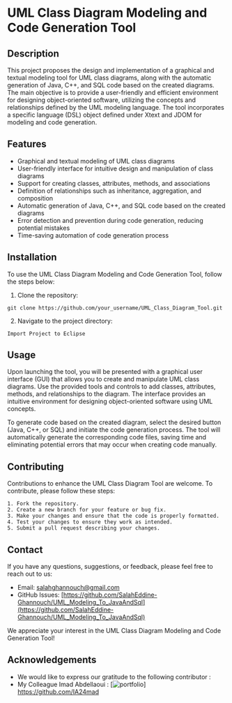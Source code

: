 # UML Class Diagram Modeling and Code Generation Tool

## Description

This project proposes the design and implementation of a graphical and textual modeling tool for UML class diagrams, along with the automatic generation of Java, C++, and SQL code based on the created diagrams. The main objective is to provide a user-friendly and efficient environment for designing object-oriented software, utilizing the concepts and relationships defined by the UML modeling language. The tool incorporates a specific language (DSL) object defined under Xtext and JDOM for modeling and code generation.

## Features

- Graphical and textual modeling of UML class diagrams
- User-friendly interface for intuitive design and manipulation of class diagrams
- Support for creating classes, attributes, methods, and associations
- Definition of relationships such as inheritance, aggregation, and composition
- Automatic generation of Java, C++, and SQL code based on the created diagrams
- Error detection and prevention during code generation, reducing potential mistakes
- Time-saving automation of code generation process

## Installation

To use the UML Class Diagram Modeling and Code Generation Tool, follow the steps below:

1. Clone the repository:

```shell
git clone https://github.com/your_username/UML_Class_Diagram_Tool.git
```

2. Navigate to the project directory:

```shell
Import Project to Eclipse
```

## Usage

Upon launching the tool, you will be presented with a graphical user interface (GUI) that allows you to create and manipulate UML class diagrams. Use the provided tools and controls to add classes, attributes, methods, and relationships to the diagram. The interface provides an intuitive environment for designing object-oriented software using UML concepts.

To generate code based on the created diagram, select the desired button (Java, C++, or SQL) and initiate the code generation process. The tool will automatically generate the corresponding code files, saving time and eliminating potential errors that may occur when creating code manually.


## Contributing

Contributions to enhance the UML Class Diagram Tool are welcome. To contribute, please follow these steps:

    1. Fork the repository.
    2. Create a new branch for your feature or bug fix.
    3. Make your changes and ensure that the code is properly formatted.
    4. Test your changes to ensure they work as intended.
    5. Submit a pull request describing your changes.

## Contact

If you have any questions, suggestions, or feedback, please feel free to reach out to us:

- Email: salahghannouch@gmail.com
- GitHub Issues: [https://github.com/SalahEddine-Ghannouch/UML_Modeling_To_JavaAndSql](https://github.com/SalahEddine-Ghannouch/UML_Modeling_To_JavaAndSql)

We appreciate your interest in the UML Class Diagram Modeling and Code Generation Tool!

## Acknowledgements

- We would like to express our gratitude to the following contributor :
- My Colleague Imad Abdellaoui : [![portfolio](https://img.shields.io/badge/my_portfolio-000?style=for-the-badge&logo=ko-fi&logoColor=white)] https://github.com/IA24mad

